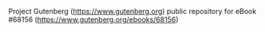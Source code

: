 Project Gutenberg (https://www.gutenberg.org) public repository for
eBook #68156 (https://www.gutenberg.org/ebooks/68156)
